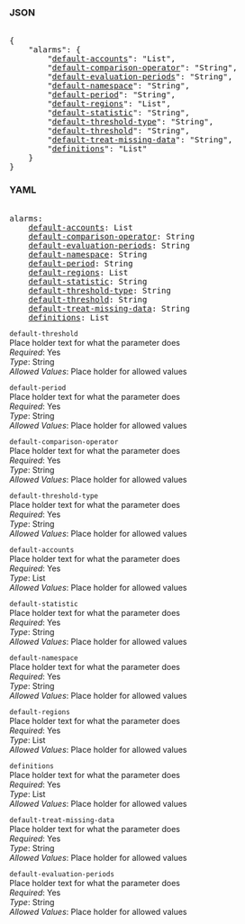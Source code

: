 ### JSON 
<pre> 
{
    "alarms": {
        "<a href=#default-accounts>default-accounts</a>": "List", 
        "<a href=#default-comparison-operator>default-comparison-operator</a>": "String", 
        "<a href=#default-evaluation-periods>default-evaluation-periods</a>": "String", 
        "<a href=#default-namespace>default-namespace</a>": "String", 
        "<a href=#default-period>default-period</a>": "String", 
        "<a href=#default-regions>default-regions</a>": "List", 
        "<a href=#default-statistic>default-statistic</a>": "String", 
        "<a href=#default-threshold-type>default-threshold-type</a>": "String", 
        "<a href=#default-threshold>default-threshold</a>": "String", 
        "<a href=#default-treat-missing-data>default-treat-missing-data</a>": "String", 
        "<a href=#definitions>definitions</a>": "List"
    }
}</pre> 
### YAML 
<pre> 
alarms:
    <a href=#default-accounts>default-accounts</a>: List
    <a href=#default-comparison-operator>default-comparison-operator</a>: String
    <a href=#default-evaluation-periods>default-evaluation-periods</a>: String
    <a href=#default-namespace>default-namespace</a>: String
    <a href=#default-period>default-period</a>: String
    <a href=#default-regions>default-regions</a>: List
    <a href=#default-statistic>default-statistic</a>: String
    <a href=#default-threshold-type>default-threshold-type</a>: String
    <a href=#default-threshold>default-threshold</a>: String
    <a href=#default-treat-missing-data>default-treat-missing-data</a>: String
    <a href=#definitions>definitions</a>: List
</pre> 


`default-threshold`  <a name="default-threshold"></a> \
Place holder text for what the parameter does \
*Required*: Yes \
*Type*: String \
*Allowed Values*: Place holder for allowed values

`default-period`  <a name="default-period"></a> \
Place holder text for what the parameter does \
*Required*: Yes \
*Type*: String \
*Allowed Values*: Place holder for allowed values

`default-comparison-operator`  <a name="default-comparison-operator"></a> \
Place holder text for what the parameter does \
*Required*: Yes \
*Type*: String \
*Allowed Values*: Place holder for allowed values

`default-threshold-type`  <a name="default-threshold-type"></a> \
Place holder text for what the parameter does \
*Required*: Yes \
*Type*: String \
*Allowed Values*: Place holder for allowed values

`default-accounts`  <a name="default-accounts"></a> \
Place holder text for what the parameter does \
*Required*: Yes \
*Type*: List \
*Allowed Values*: Place holder for allowed values

`default-statistic`  <a name="default-statistic"></a> \
Place holder text for what the parameter does \
*Required*: Yes \
*Type*: String \
*Allowed Values*: Place holder for allowed values

`default-namespace`  <a name="default-namespace"></a> \
Place holder text for what the parameter does \
*Required*: Yes \
*Type*: String \
*Allowed Values*: Place holder for allowed values

`default-regions`  <a name="default-regions"></a> \
Place holder text for what the parameter does \
*Required*: Yes \
*Type*: List \
*Allowed Values*: Place holder for allowed values

`definitions`  <a name="definitions"></a> \
Place holder text for what the parameter does \
*Required*: Yes \
*Type*: List \
*Allowed Values*: Place holder for allowed values

`default-treat-missing-data`  <a name="default-treat-missing-data"></a> \
Place holder text for what the parameter does \
*Required*: Yes \
*Type*: String \
*Allowed Values*: Place holder for allowed values

`default-evaluation-periods`  <a name="default-evaluation-periods"></a> \
Place holder text for what the parameter does \
*Required*: Yes \
*Type*: String \
*Allowed Values*: Place holder for allowed values

